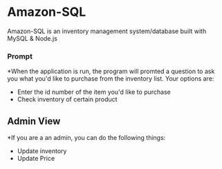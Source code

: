 # Amazon-SQL
Amazon-SQL is an inventory management system/database built with MySQL &amp; Node.js

### Prompt 
*When the application is run, the program will promted a question to ask you what you'd like to purchase from the inventory list. Your options are:
- Enter the id number of the item you'd like to purchase
- Check inventory of certain product

## Admin View
*If you are a an admin, you can do the following things:
- Update inventory
- Update Price

